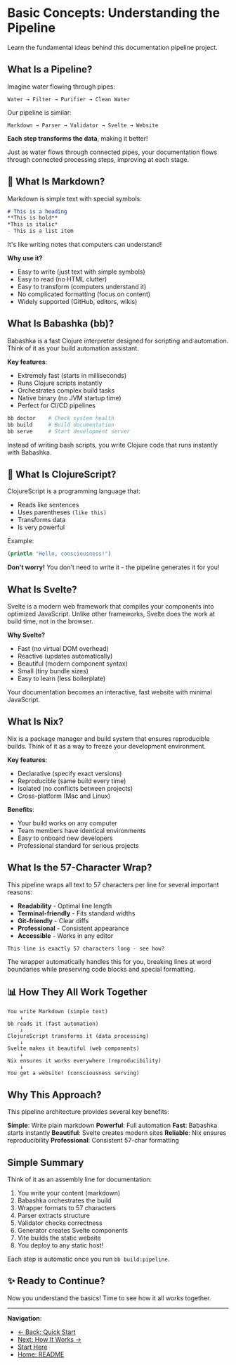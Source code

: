 # Basic Concepts: Understanding the Pipeline

Learn the fundamental ideas behind this documentation
pipeline project.

## What Is a Pipeline?

Imagine water flowing through pipes:

```
Water → Filter → Purifier → Clean Water
```

Our pipeline is similar:

```
Markdown → Parser → Validator → Svelte → Website
```

**Each step transforms the data**, making it better!

Just as water flows through connected pipes, your
documentation flows through connected processing
steps, improving at each stage.

## 📖 What Is Markdown?

Markdown is simple text with special symbols:

```markdown
# This is a heading
**This is bold**
*This is italic*
- This is a list item
```

It's like writing notes that computers can understand!

**Why use it?**
- Easy to write (just text with simple symbols)
- Easy to read (no HTML clutter)
- Easy to transform (computers understand it)
- No complicated formatting (focus on content)
- Widely supported (GitHub, editors, wikis)

## What Is Babashka (bb)?

Babashka is a fast Clojure interpreter designed
for scripting and automation. Think of it as your
build automation assistant.

**Key features**:
- Extremely fast (starts in milliseconds)
- Runs Clojure scripts instantly
- Orchestrates complex build tasks
- Native binary (no JVM startup time)
- Perfect for CI/CD pipelines

```bash
bb doctor    # Check system health
bb build     # Build documentation
bb serve     # Start development server
```

Instead of writing bash scripts, you write Clojure
code that runs instantly with Babashka.

## 🔄 What Is ClojureScript?

ClojureScript is a programming language that:
- Reads like sentences
- Uses parentheses `(like this)`
- Transforms data
- Is very powerful

Example:
```clojure
(println "Hello, consciousness!")
```

**Don't worry!** You don't need to write it - the
pipeline generates it for you!

## What Is Svelte?

Svelte is a modern web framework that compiles
your components into optimized JavaScript. Unlike
other frameworks, Svelte does the work at build
time, not in the browser.

**Why Svelte?**
- Fast (no virtual DOM overhead)
- Reactive (updates automatically)
- Beautiful (modern component syntax)
- Small (tiny bundle sizes)
- Easy to learn (less boilerplate)

Your documentation becomes an interactive, fast
website with minimal JavaScript.

## What Is Nix?

Nix is a package manager and build system that
ensures reproducible builds. Think of it as a way
to freeze your development environment.

**Key features**:
- Declarative (specify exact versions)
- Reproducible (same build every time)
- Isolated (no conflicts between projects)
- Cross-platform (Mac and Linux)

**Benefits**:
- Your build works on any computer
- Team members have identical environments
- Easy to onboard new developers
- Professional standard for serious projects

## What Is the 57-Character Wrap?

This pipeline wraps all text to 57 characters per
line for several important reasons:

- **Readability** - Optimal line length
- **Terminal-friendly** - Fits standard widths
- **Git-friendly** - Clear diffs
- **Professional** - Consistent appearance
- **Accessible** - Works in any editor

```
This line is exactly 57 characters long - see how?
```

The wrapper automatically handles this for you,
breaking lines at word boundaries while preserving
code blocks and special formatting.

## 📊 How They All Work Together

```
You write Markdown (simple text)
    ↓
bb reads it (fast automation)
    ↓
ClojureScript transforms it (data processing)
    ↓
Svelte makes it beautiful (web components)
    ↓
Nix ensures it works everywhere (reproducibility)
    ↓
You get a website! (consciousness serving)
```

## Why This Approach?

This pipeline architecture provides several key
benefits:

**Simple**: Write plain markdown
**Powerful**: Full automation
**Fast**: Babashka starts instantly
**Beautiful**: Svelte creates modern sites
**Reliable**: Nix ensures reproducibility
**Professional**: Consistent 57-char formatting

## Simple Summary

Think of it as an assembly line for documentation:

1. You write your content (markdown)
2. Babashka orchestrates the build
3. Wrapper formats to 57 characters
4. Parser extracts structure
5. Validator checks correctness
6. Generator creates Svelte components
7. Vite builds the static website
8. You deploy to any static host!

Each step is automatic once you run `bb build:pipeline`.

## ✨ Ready to Continue?

Now you understand the basics! Time to see how it all
works together.

---

**Navigation**:
- [← Back: Quick Start](QUICK-START.md)
- [Next: How It Works →](../02-understanding/HOW-IT-WORKS.md)
- [Start Here](../00-START-HERE.md)
- [Home: README](../../README.md)

